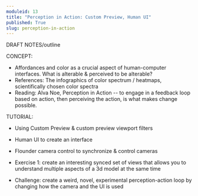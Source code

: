 ```yaml
---
moduleid: 13
title: "Perception in Action: Custom Preview, Human UI"
published: True
slug: perception-in-action
---
```


DRAFT NOTES/outline

CONCEPT:

- Affordances and color as a crucial aspect of human-computer interfaces. What is alterable & perceived to be alterable?
- References: The infographics of color spectrum / heatmaps, scientifically chosen color spectra
- Reading: Alva Noe, Perception in Action -- to engage in a feedback loop based on action, then perceiving the action, is what makes change possible.

TUTORIAL:

- Using Custom Preview & custom preview viewport filters
- Human UI to create an interface
- Flounder camera control to synchronize & control cameras

- Exercise 1: create an interesting synced set of views that allows you to understand multiple aspects of a 3d model at the same time
- Challenge: create a weird, novel, experimental perception-action loop by changing how the camera and the UI is used

